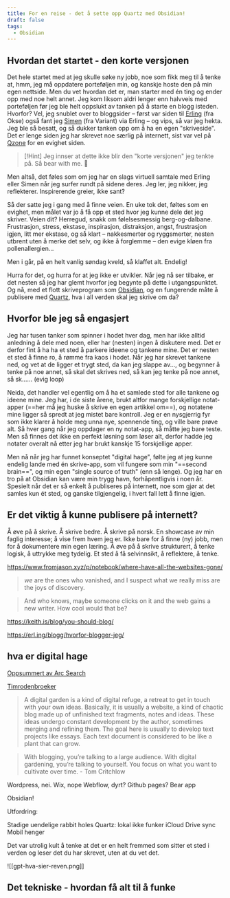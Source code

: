 ```yaml
---
title: For en reise - det å sette opp Quartz med Obsidian!
draft: false
tags:
  - Obsidian
---
```

## Hvordan det startet - den korte versjonen

Det hele startet med at jeg skulle søke ny jobb, noe som fikk meg til å tenke at, hmm, jeg må oppdatere porteføljen min, og kanskje hoste den på min egen nettside. Men du vet hvordan det er, man starter med én ting og ender opp med noe helt annet. Jeg kom liksom aldri lenger enn halvveis med porteføljen før jeg ble helt oppslukt av tanken på å starte en blogg isteden. Hvorfor? Vel, jeg snublet over to bloggsider – først var siden til [Erling](https://erl.ing/) (fra Okse) også fant jeg [Simen](https://simenskriver.no/) (fra Variant) via Erling – og vips, så var jeg hekta. Jeg ble så besatt, og så dukker tanken opp om å ha en egen "skriveside". Det er lenge siden jeg har skrevet noe særlig på internett, sist var vel på [Qzone](https://en.wikipedia.org/wiki/Qzone) for en evighet siden.

>[!Hint] Jeg innser at dette ikke blir den "korte versjonen" jeg tenkte på. Så bear with me. 🐻

Men altså, det føles som om jeg har en slags virtuell samtale med Erling eller Simen når jeg surfer rundt på sidene deres. Jeg ler, jeg nikker, jeg reflekterer. Inspirerende greier, ikke sant?

Så der satte jeg i gang med å finne veien. En uke tok det, føltes som en evighet, men målet var jo å få opp et sted hvor jeg kunne dele det jeg skriver. Veien dit? Herregud, snakk om følelsesmessig berg-og-dalbane. Frustrasjon, stress, ekstase, inspirasjon, distraksjon, angst, frustrasjon igjen, litt mer ekstase, og så klart – nakkesmerter og ryggsmerter, nesten utbrent uten å merke det selv, og ikke å forglemme – den evige kløen fra pollenallergien...

Men i går, på en helt vanlig søndag kveld, så klaffet alt. Endelig!

Hurra for det, og hurra for at jeg ikke er utvikler. Når jeg nå ser tilbake, er det nesten så jeg har glemt hvorfor jeg begynte på dette i utgangspunktet. Og nå, med et flott skriveprogram som [Obsidian](https://obsidian.md/), og en fungerende måte å publisere med [Quartz](https://quartz.jzhao.xyz/), hva i all verden skal jeg skrive om da?


## Hvorfor ble jeg så engasjert

Jeg har tusen tanker som spinner i hodet hver dag, men har ikke alltid anledning å dele med noen, eller har (nesten) ingen å diskutere med. Det er derfor fint å ha ha et sted å parkere ideene og tankene mine. Det er nesten et sted å finne ro, å rømme fra kaos i hodet. Når jeg har skrevet tankene ned, og vet at de ligger et trygt sted, da kan jeg slappe av..., og begynner å tenke på noe annet, så skal det skrives ned, så kan jeg tenke på noe annet, så sk...... (evig loop)

Neida, det handler vel egentlig om å ha et samlede sted for alle tankene og ideene mine. Jeg har, i de siste årene, brukt altfor mange forskjellige notat-apper (==her må jeg huske å skrive en egen artikkel om==), og notatene mine ligger så spredt at jeg mistet bare kontroll. Jeg er en nysgjerrig fyr som ikke klarer å holde meg unna nye, spennende ting, og ville bare prøve alt. Så hver gang når jeg oppdager en ny notat-app, så måtte jeg bare teste. Men så finnes det ikke en perfekt løsning som løser alt, derfor hadde jeg notater overalt nå etter jeg har brukt kanskje 15 forskjellige apper. 

Men nå når jeg har funnet konseptet "digital hage", følte jeg at jeg kunne endelig lande med én skrive-app, som vil fungere som min "==second brain==", og min egen "single source of truth" (enn så lenge). Og jeg har en tro på at Obsidian kan være min trygg havn, forhåpentligvis i noen år. Spesielt når det er så enkelt å publiseres på internett, noe som gjør at det samles kun ét sted, og ganske tilgjengelig, i hvert fall lett å finne igjen.  

## Er det viktig å kunne publisere på internett? 

Å øve på å skrive. Å skrive bedre. Å skrive på norsk. 
En showcase av min faglig interesse; å vise frem hvem jeg er. Ikke bare for å finne (ny) jobb, men for å dokumentere min egen læring.
Å øve på å skrive strukturert, å tenke logisk, å uttrykke meg tydelig.
Et sted å få selvinnsikt, å reflektere, å tenke.



https://www.fromjason.xyz/p/notebook/where-have-all-the-websites-gone/

>_we_ are the ones who vanished, and I suspect what we really miss are the joys of discovery.

>And who knows, maybe someone clicks on it and the web gains a new writer. How cool would that be?



https://keith.is/blog/you-should-blog/


https://erl.ing/blogg/hvorfor-blogger-jeg/



## hva er digital hage

[Oppsummert av Arc Search](https://search.arc.net/Ud75Xmmw6vCT18nmeWZe)

[Timrodenbroeker](https://timrodenbroeker.de/digital-garden/)

>A digital garden is a kind of digital refuge, a retreat to get in touch with your own ideas. Basically, it is usually a website, a kind of chaotic blog made up of unfinished text fragments, notes and ideas. These ideas undergo constant development by the author, sometimes merging and refining them. The goal here is usually to develop text projects like essays. Each text document is considered to be like a plant that can grow.

>With blogging, you’re talking to a large audience. With digital gardening, you’re talking to yourself. You focus on what you want to cultivate over time.
>\- Tom Critchlow


Wordpress, nei.
Wix, nope
Webflow, dyrt?
Github pages?
Bear app

Obsidian! 

Utfordring:

Stadige uendelige rabbit holes
Quartz: lokal ikke funker 
iCloud Drive sync
Mobil henger 

Det var utrolig kult å tenke at det er en helt fremmed som sitter et sted i verden og leser det du har skrevet, uten at du vet det. 

![[gpt-hva-sier-reven.png]]

## Det tekniske - hvordan få alt til å funke